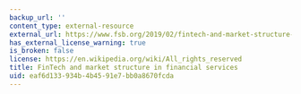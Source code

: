 ```yaml
---
backup_url: ''
content_type: external-resource
external_url: https://www.fsb.org/2019/02/fintech-and-market-structure-in-financial-services-market-developments-and-potential-financial-stability-implications/
has_external_license_warning: true
is_broken: false
license: https://en.wikipedia.org/wiki/All_rights_reserved
title: FinTech and market structure in financial services
uid: eaf6d133-934b-4b45-91e7-bb0a8670fcda
---
```

